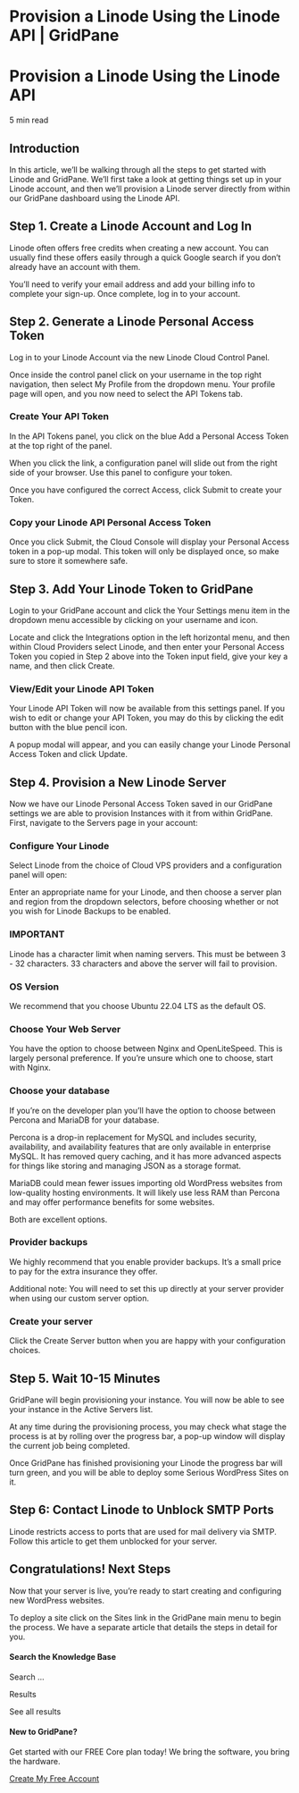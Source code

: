 # Provision a Linode Using the Linode API | GridPane

# Provision a Linode Using the Linode API

 

5 min read 

## Introduction

In this article, we’ll be walking through all the steps to get started with Linode and GridPane. We’ll first take a look at getting things set up in your Linode account, and then we’ll provision a Linode server directly from within our GridPane dashboard using the Linode API.

 

## Step 1. Create a Linode Account and Log In

Linode often offers free credits when creating a new account. You can usually find these offers easily through a quick Google search if you don’t already have an account with them.

You’ll need to verify your email address and add your billing info to complete your sign-up. Once complete, log in to your account.

 

## Step 2. Generate a Linode Personal Access Token

Log in to your Linode Account via the new Linode Cloud Control Panel.

Once inside the control panel click on your username in the top right navigation, then select My Profile from the dropdown menu. Your profile page will open, and you now need to select the API Tokens tab.

### Create Your API Token

In the API Tokens panel, you click on the blue Add a Personal Access Token at the top right of the panel.

When you click the link, a configuration panel will slide out from the right side of your browser. Use this panel to configure your token.

Once you have configured the correct Access, click Submit to create your Token.

### Copy your Linode API Personal Access Token

Once you click Submit, the Cloud Console will display your Personal Access token in a pop-up modal. This token will only be displayed once, so make sure to store it somewhere safe.

 

## Step 3. Add Your Linode Token to GridPane

Login to your GridPane account and click the Your Settings menu item in the dropdown menu accessible by clicking on your username and icon.

Locate and click the Integrations option in the left horizontal menu, and then within Cloud Providers select Linode, and then enter your Personal Access Token you copied in Step 2 above into the Token input field, give your key a name, and then click Create.

### View/Edit your Linode API Token

Your Linode API Token will now be available from this settings panel. If you wish to edit or change your API Token, you may do this by clicking the edit button with the blue pencil icon.

A popup modal will appear, and you can easily change your Linode Personal Access Token and click Update.

 

## Step 4. Provision a New Linode Server

Now we have our Linode Personal Access Token saved in our GridPane settings we are able to provision Instances with it from within GridPane. First, navigate to the Servers page in your account:

### Configure Your Linode

Select Linode from the choice of Cloud VPS providers and a configuration panel will open:

Enter an appropriate name for your Linode, and then choose a server plan and region from the dropdown selectors, before choosing whether or not you wish for Linode Backups to be enabled.

 

 

### IMPORTANT

Linode has a character limit when naming servers. This must be between 3 - 32 characters. 33 characters and above the server will fail to provision.

### OS Version

We recommend that you choose Ubuntu 22.04 LTS as the default OS.

### Choose Your Web Server

You have the option to choose between Nginx and OpenLiteSpeed. This is largely personal preference. If you’re unsure which one to choose, start with Nginx.

### Choose your database

If you’re on the developer plan you’ll have the option to choose between Percona and MariaDB for your database.

Percona is a drop-in replacement for MySQL and includes security, availability, and availability features that are only available in enterprise MySQL. It has removed query caching, and it has more advanced aspects for things like storing and managing JSON as a storage format.

MariaDB could mean fewer issues importing old WordPress websites from low-quality hosting environments. It will likely use less RAM than Percona and may offer performance benefits for some websites.

Both are excellent options.

### Provider backups

We highly recommend that you enable provider backups. It’s a small price to pay for the extra insurance they offer.

Additional note: You will need to set this up directly at your server provider when using our custom server option.

### Create your server

Click the Create Server button when you are happy with your configuration choices.

 

## Step 5. Wait 10-15 Minutes

GridPane will begin provisioning your instance. You will now be able to see your instance in the Active Servers list.

At any time during the provisioning process, you may check what stage the process is at by rolling over the progress bar, a pop-up window will display the current job being completed.

Once GridPane has finished provisioning your Linode the progress bar will turn green, and you will be able to deploy some Serious WordPress Sites on it.

 

## Step 6: Contact Linode to Unblock SMTP Ports

Linode restricts access to ports that are used for mail delivery via SMTP. Follow this article to get them unblocked for your server.

 

## Congratulations! Next Steps

Now that your server is live, you’re ready to start creating and configuring new WordPress websites.

To deploy a site click on the Sites link in the GridPane main menu to begin the process. We have a separate article that details the steps in detail for you.

 

 

#### Search the Knowledge Base

Search ...

 Results

See all results

#### New to GridPane?

Get started with our FREE Core plan today! We bring the software, you bring the hardware.

[Create My Free Account](https://gridpane.com/checkout/?plan=core)

